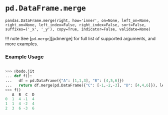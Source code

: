 # `pd.DataFrame.merge`

`pandas.DataFrame.merge(right, how='inner', on=None, left_on=None, right_on=None, left_index=False, right_index=False, sort=False, suffixes=('_x', '_y'), copy=True, indicator=False, validate=None)`

!!! note
See \[`pd.merge`\][pdmerge] for full list of supported arguments, and more examples.

### Example Usage

```py

>>> @bodo.jit
... def f():
...   df = pd.DataFrame({"A": [1,1,3], "B": [4,5,6]})
...   return df.merge(pd.DataFrame({"C": [-1,-2,-3], "D": [4,4,6]}), left_on = "B", right_on = "D")
>>> f()
   A  B  C  D
0  1  4 -1  4
1  1  4 -2  4
2  3  6 -3  6
```
